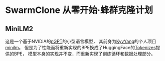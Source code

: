 # SwarmClone 从零开始·蜂群克隆计划
## MiniLM2
这是一个基于NVIDIA的[nGPT](https://github.com/NVIDIA/ngpt)的小型语言模型，
其前身为[KyvYang](https://github.com/kyv001)的个人项目[minilm](https://github.com/kyv001/minilm)。
但是为了性能而将重新实现的BPE换成了HuggingFace的[Tokenizes](https://github.com/huggingface/tokenizers)提供的BPE，
模型本身的实现并不变，而重新实现了训练循环和数据处理部分。
